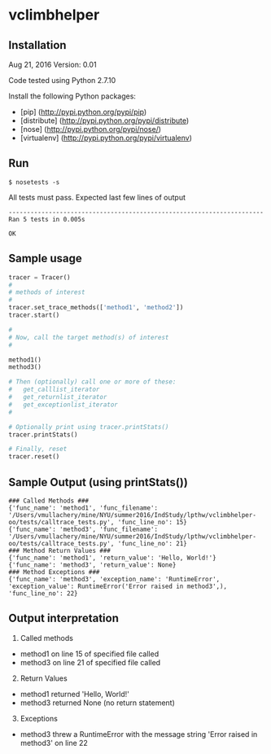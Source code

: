 # vclimbhelper
Installation
---------------
Aug 21, 2016
Version: 0.01

Code tested using Python 2.7.10

Install the following Python packages:
* [pip] (http://pypi.python.org/pypi/pip)
* [distribute] (http://pypi.python.org/pypi/distribute)
* [nose] (http://pypi.python.org/pypi/nose/)
* [virtualenv] (http://pypi.python.org/pypi/virtualenv)

Run
-----
```
$ nosetests -s
```

All tests must pass. Expected last few lines of output
```
----------------------------------------------------------------------
Ran 5 tests in 0.005s

OK
```

Sample usage
--------------
```python
tracer = Tracer()
#
# methods of interest
#
tracer.set_trace_methods(['method1', 'method2'])
tracer.start()

#
# Now, call the target method(s) of interest
#

method1()
method3()

# Then (optionally) call one or more of these:
#   get_calllist_iterator
#   get_returnlist_iterator
#   get_exceptionlist_iterator
#

# Optionally print using tracer.printStats()
tracer.printStats()

# Finally, reset 
tracer.reset()
```


Sample Output (using printStats())
------------------------------------
```
### Called Methods ###
{'func_name': 'method1', 'func_filename': '/Users/vmullachery/mine/NYU/summer2016/IndStudy/lpthw/vclimbhelper-oo/tests/calltrace_tests.py', 'func_line_no': 15}
{'func_name': 'method3', 'func_filename': '/Users/vmullachery/mine/NYU/summer2016/IndStudy/lpthw/vclimbhelper-oo/tests/calltrace_tests.py', 'func_line_no': 21}
### Method Return Values ###
{'func_name': 'method1', 'return_value': 'Hello, World!'}
{'func_name': 'method3', 'return_value': None}
### Method Exceptions ###
{'func_name': 'method3', 'exception_name': 'RuntimeError', 'exception_value': RuntimeError('Error raised in method3',), 'func_line_no': 22}

```

Output interpretation
-----------------------
1. Called methods
  * method1 on line 15 of specified file called
  * method3 on line 21 of specified file called

2. Return Values
  * method1 returned 'Hello, World!'
  * method3 returned None (no return statement)

3. Exceptions
  * method3 threw a RuntimeError with the message string 'Error raised in method3' on line 22

